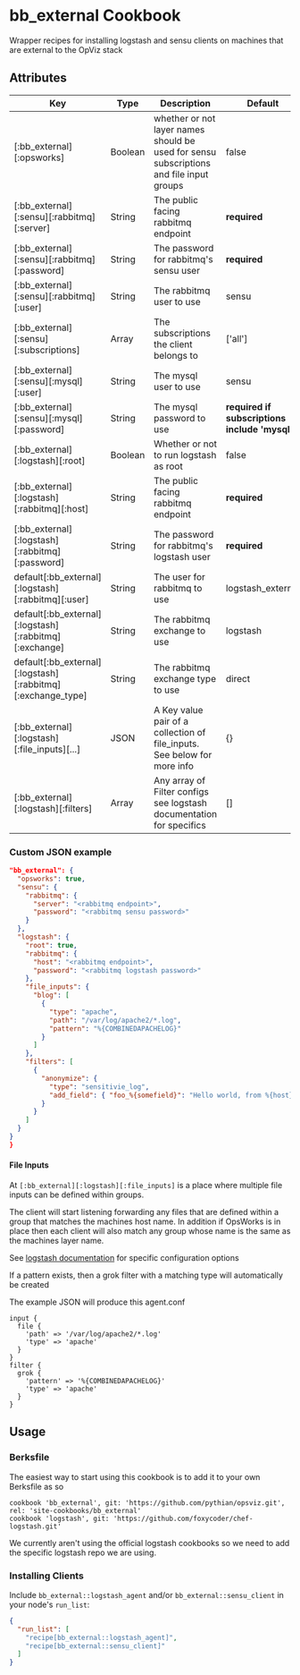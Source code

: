 # bb_external Cookbook

Wrapper recipes for installing logstash and sensu clients on machines that are external to the OpViz stack

## Attributes

|Key|Type|Description|Default|
|---|----|-----------|-------|
|[:bb_external][:opsworks]|Boolean|whether or not layer names should be used for sensu subscriptions and file input groups|false
|[:bb_external][:sensu][:rabbitmq][:server]|String|The public facing rabbitmq endpoint|**required**
|[:bb_external][:sensu][:rabbitmq][:password]|String|The password for rabbitmq's sensu user|**required**
|[:bb_external][:sensu][:rabbitmq][:user]|String|The rabbitmq user to use|sensu
|[:bb_external][:sensu][:subscriptions]|Array|The subscriptions the client belongs to |['all']
|[:bb_external][:sensu][:mysql][:user]|String|The mysql user to use|sensu
|[:bb_external][:sensu][:mysql][:password]|String|The mysql password to use|**required if subscriptions include 'mysql'**
|[:bb_external][:logstash][:root]|Boolean|Whether or not to run logstash as root|false
|[:bb_external][:logstash][:rabbitmq][:host]|String|The public facing rabbitmq endpoint|**required**
|[:bb_external][:logstash][:rabbitmq][:password]|String|The password for rabbitmq's logstash user|**required**
|default[:bb_external][:logstash][:rabbitmq][:user]|String|The user for rabbitmq to use | logstash_external
|default[:bb_external][:logstash][:rabbitmq][:exchange]|String|The rabbitmq exchange to use | logstash
|default[:bb_external][:logstash][:rabbitmq][:exchange_type]|String|The rabbitmq exchange type to use | direct
|[:bb_external][:logstash][:file_inputs][...]|JSON|A Key value pair of a collection of file_inputs. See below for more info| {} |
|[:bb_external][:logstash][:filters]|Array|Any array of Filter configs see logstash documentation for specifics| [] |

### Custom JSON example

```json
"bb_external": {
  "opsworks": true,
  "sensu": {
    "rabbitmq": {
      "server": "<rabbitmq endpoint>",
      "password": "<rabbitmq sensu password>"
    }
  },
  "logstash": {
    "root": true,
    "rabbitmq": {
      "host": "<rabbitmq endpoint>",
      "password": "<rabbitmq logstash password>"
    },
    "file_inputs": {
      "blog": [
        {
          "type": "apache",
          "path": "/var/log/apache2/*.log",
          "pattern": "%{COMBINEDAPACHELOG}"
        }
      ]
    },
    "filters": [
      {
        "anonymize": {
          "type": "sensitivie_log",
          "add_field": { "foo_%{somefield}": "Hello world, from %{host}" }
        }
      }
    ]
  }
}
}
```


#### File Inputs
At `[:bb_external][:logstash][:file_inputs]` is a place where multiple file inputs can be defined within groups.

The client will start listening forwarding any files that are defined within a group that matches the machines host name.
In addition if OpsWorks is in place then each client will also match any group whose name is the same as the machines layer name.

See [logstash documentation](http://logstash.net/docs/1.4.2/inputs/file) for specific configuration options

If a pattern exists, then a grok filter with a matching type will automatically be created

The example JSON will produce this agent.conf

```
input {
  file {
    'path' => '/var/log/apache2/*.log'
    'type' => 'apache'
  }
}
filter {
  grok {
    'pattern' => '%{COMBINEDAPACHELOG}'
    'type' => 'apache'
  }
}
```

## Usage

### Berksfile
The easiest way to start using this cookbook is to add it to your own Berksfile as so

```
cookbook 'bb_external', git: 'https://github.com/pythian/opsviz.git', rel: 'site-cookbooks/bb_external'
cookbook 'logstash', git: 'https://github.com/foxycoder/chef-logstash.git'
```

We currently aren't using the official logstash cookbooks so we need to add the specific logstash repo we are using.

### Installing Clients

Include `bb_external::logstash_agent` and/or `bb_external::sensu_client` in your node's `run_list`:

```json
{
  "run_list": [
    "recipe[bb_external::logstash_agent]",
    "recipe[bb_external::sensu_client]"
  ]
}
```
